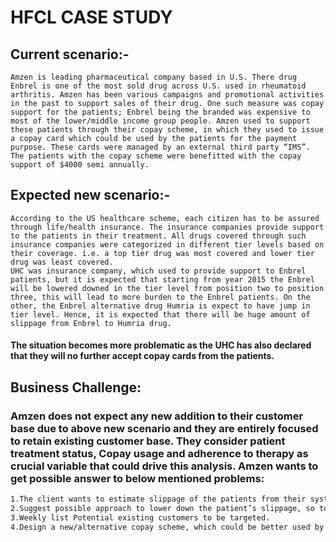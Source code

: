 # **HFCL CASE STUDY**


## **Current scenario:-**
```
Amzen is leading pharmaceutical company based in U.S. There drug Enbrel is one of the most sold drug across U.S. used in rheumatoid arthritis. Amzen has been various campaigns and promotional activities in the past to support sales of their drug. One such measure was copay support for the patients; Enbrel being the branded was expensive to most of the lower/middle income group people. Amzen used to support these patients through their copay scheme, in which they used to issue a copay card which could be used by the patients for the payment purpose. These cards were managed by an external third party “IMS”. The patients with the copay scheme were benefitted with the copay support of $4000 semi annually.

```

## **Expected new scenario:-**

```
According to the US healthcare scheme, each citizen has to be assured through life/health insurance. The insurance companies provide support to the patients in their treatment. All drugs covered through such insurance companies were categorized in different tier levels based on their coverage. i.e. a top tier drug was most covered and lower tier drug was least covered.
UHC was insurance company, which used to provide support to Enbrel patients, but it is expected that starting from year 2015 the Enbrel will be lowered downed in the tier level from position two to position three, this will lead to more burden to the Enbrel patients. On the other, the Enbrel alternative drug Humria is expect to have jump in tier level. Hence, it is expected that there will be huge amount of slippage from Enbrel to Humria drug.

```
#### The situation becomes more problematic as the UHC has also declared that they will no further accept copay cards from the patients.


## **Business Challenge:**


### Amzen does not expect any new addition to their customer base due to above new scenario and they are entirely focused to retain existing customer base. They consider patient treatment status, Copay usage and adherence to therapy as crucial variable that could drive this analysis. Amzen wants to get possible answer to below mentioned problems:
```bash
1.The client wants to estimate slippage of the patients from their system.
2.Suggest possible approach to lower down the patient’s slippage, so to minimize overall loss.
3.Weekly list Potential existing customers to be targeted.
4.Design a new/alternative copay scheme, which could be better used by the patients.

```
